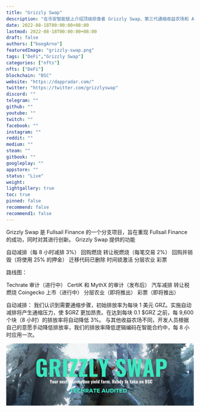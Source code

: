 ```yaml
---
title: "Grizzly Swap"
description: "在币安智能链上介绍顶级掠食者 Grizzly Swap、第三代通缩收益农场和 AMM。‌"
date: 2022-08-18T00:00:00+08:00
lastmod: 2022-08-18T00:00:00+08:00
draft: false
authors: ["boogArno"]
featuredImage: "grizzly-swap.png"
tags: ["DeFi","Grizzly Swap"]
categories: ["nfts"]
nfts: ["DeFi"]
blockchain: "BSC"
website: "https://dappradar.com/"
twitter: "https://twitter.com/grizzlyswap"
discord: ""
telegram: ""
github: ""
youtube: ""
twitch: ""
facebook: ""
instagram: ""
reddit: ""
medium: ""
steam: ""
gitbook: ""
googleplay: ""
appstore: ""
status: "Live"
weight: 
lightgallery: true
toc: true
pinned: false
recommend: false
recommend1: false
---
```



Grizzly Swap 是 Fullsail Finance 的一个分支项目，旨在重现 Fullsail Finance 的成功，同时对其进行创新。‌
Grizzly Swap 提供的功能‌

  自动减排（每 8 小时减排 3%）
  回购燃烧
  转让税燃烧（每笔交易 2%）
  回购并销毁（将使用 25% 的押金）
  迁移代码已删除
  时间锁激活
  分层农业
  彩票

路线图：

  Techrate 审计（进行中）
  CertiK 和 MythX 的审计（发布后）
  汽车减排
  转让税燃烧
  Coingecko 上市（进行中）
  分层农业（即将推出）
  彩票（即将推出）

自动减排：
我们认识到需要通缩步骤，初始排放率为每块 1 美元 GRZ。实施自动减排将产生通缩压力，使 $GRZ 更加昂贵。在达到每块 0.1 $GRZ 之前，每 9,600 个块（8 小时）的排放率将自动降低 3%。
‌与其他收益农场不同，开发人员根据自己的意愿手动降低排放率，我们的排放率降低逻辑编码在智能合约中，每 8 小时应用一次。

![1080x360](1080x360.jpg)